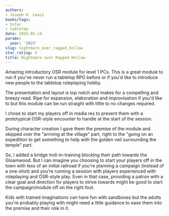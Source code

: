 ```yaml
---
authors:
- Joseph R. Lewis
books/tags:
- 5star
- tabletop
date: 2025-05-14
params:
  year: '2023'
slug: nightmare_over_ragged_hollow
star_rating: 5
title: Nightmare over Ragged Hollow
---
```


Amazing introductory OSR module for level 1 PCs. This is a great module to run if you've never run a tabletop RPG before or if you'd like to introduce new people to the tabletop roleplaying hobby.

<!--more-->

The presentation and layout is top notch and makes for a compelling and breezy read. Ripe for expansion, elaboration and improvisation if you'd like to but this module can be run straight with little to no changes required.

I chose to start my players off in media res to present them with a prototypical OSR-style encounter to handle at the start of the session.

During character creation I gave them the premise of the module and skipped over the "arriving at the village" part, right to the "going on an expedition to get something to help with the golden veil surrounding the temple" part.

So, I added a bridge troll-in-training blocking their path towards the Gloamwood. But I can imagine you choosing to start your players off in the town with less of an initial railroad if you're planning a campaign (instead of a one-shot) and you're running a session with players experienced with roleplaying and OSR-style play. Even in that case, providing a patron with a clear goal and direction for players to strive towards might be good to start the campaign/module off on the right foot.

Kids with trained imaginations can have fun with sandboxes but the adults you're probably playing with might need a little guidance to ease them into the premise and their role in it.